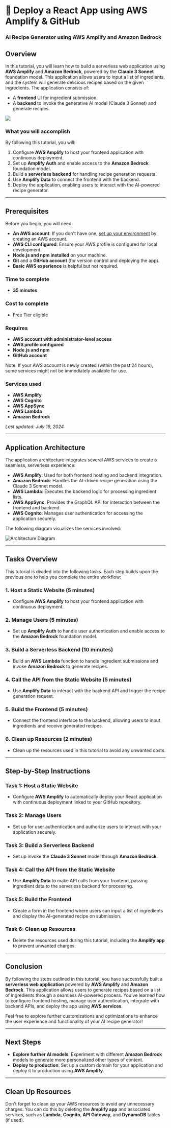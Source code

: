 # 🚀 Deploy a React App using AWS Amplify & GitHub

### AI Recipe Generator using AWS Amplify and Amazon Bedrock

## Overview

In this tutorial, you will learn how to build a serverless web application using **AWS Amplify** and **Amazon Bedrock**, powered by the **Claude 3 Sonnet** foundation model. This application allows users to input a list of ingredients, and the system will generate delicious recipes based on the given ingredients. The application consists of:

- A **frontend** UI for ingredient submission.
- A **backend** to invoke the generative AI model (Claude 3 Sonnet) and generate recipes.


![](https://d1.awsstatic.com/Getting%20Started/tutorials/build-serverless-app-using-genai/build-serverless-app-1.cdd9cf6c11353e0c33edb23e840ca855d878304a.png)

### What you will accomplish

By following this tutorial, you will:

1. Configure **AWS Amplify** to host your frontend application with continuous deployment.
2. Set up **Amplify Auth** and enable access to the **Amazon Bedrock** foundation model.
3. Build a **serverless backend** for handling recipe generation requests.
4. Use **Amplify Data** to connect the frontend with the backend.
5. Deploy the application, enabling users to interact with the AI-powered recipe generator.

---

## Prerequisites

Before you begin, you will need:

- **An AWS account**: If you don't have one, [set up your environment](https://aws.amazon.com/getting-started/) by creating an AWS account.
- **AWS CLI configured**: Ensure your AWS profile is configured for local development.
- **Node.js and npm installed** on your machine.
- **Git** and a **GitHub account** (for version control and deploying the app).
- **Basic AWS experience** is helpful but not required.

### Time to complete
- **35 minutes**

### Cost to complete
- Free Tier eligible

### Requires
- **AWS account with administrator-level access**
- **AWS profile configured**
- **Node.js and npm**
- **GitHub account**

Note: If your AWS account is newly created (within the past 24 hours), some services might not be immediately available for use.

### Services used
- **AWS Amplify**
- **AWS Cognito**
- **AWS AppSync**
- **AWS Lambda**
- **Amazon Bedrock**

_Last updated: July 19, 2024_

---

## Application Architecture

The application architecture integrates several AWS services to create a seamless, serverless experience:

- **AWS Amplify**: Used for both frontend hosting and backend integration.
- **Amazon Bedrock**: Handles the AI-driven recipe generation using the Claude 3 Sonnet model.
- **AWS Lambda**: Executes the backend logic for processing ingredient lists.
- **AWS AppSync**: Provides the GraphQL API for interaction between the frontend and backend.
- **AWS Cognito**: Manages user authentication for accessing the application securely.

The following diagram visualizes the services involved:

![Architecture Diagram](architecture-diagram.png)

---

## Tasks Overview

This tutorial is divided into the following tasks. Each step builds upon the previous one to help you complete the entire workflow:

### 1. Host a Static Website (5 minutes)
- Configure **AWS Amplify** to host your frontend application with continuous deployment.

### 2. Manage Users (5 minutes)
- Set up **Amplify Auth** to handle user authentication and enable access to the **Amazon Bedrock** foundation model.

### 3. Build a Serverless Backend (10 minutes)
- Build an **AWS Lambda** function to handle ingredient submissions and invoke **Amazon Bedrock** to generate recipes.

### 4. Call the API from the Static Website (5 minutes)
- Use **Amplify Data** to interact with the backend API and trigger the recipe generation request.

### 5. Build the Frontend (5 minutes)
- Connect the frontend interface to the backend, allowing users to input ingredients and receive generated recipes.

### 6. Clean up Resources (2 minutes)
- Clean up the resources used in this tutorial to avoid any unwanted costs.

---

## Step-by-Step Instructions

### Task 1: Host a Static Website
- Configure **AWS Amplify** to automatically deploy your React application with continuous deployment linked to your GitHub repository.

### Task 2: Manage Users
- Set up  for user authentication and authorize users to interact with your application securely.

### Task 3: Build a Serverless Backend
- Set up invoke the **Claude 3 Sonnet** model through **Amazon Bedrock**.

### Task 4: Call the API from the Static Website
- Use **Amplify Data** to make API calls from your frontend, passing ingredient data to the serverless backend for processing.

### Task 5: Build the Frontend
- Create a form in the frontend where users can input a list of ingredients and display the AI-generated recipe on submission.

### Task 6: Clean up Resources
- Delete the resources used during this tutorial, including the **Amplify app** to prevent unwanted charges.

---

## Conclusion

By following the steps outlined in this tutorial, you have successfully built a **serverless web application** powered by **AWS Amplify** and **Amazon Bedrock**. This application allows users to generate recipes based on a list of ingredients through a seamless AI-powered process. You’ve learned how to configure frontend hosting, manage user authentication, integrate with backend APIs, and deploy the app using **AWS services**.

Feel free to explore further customizations and optimizations to enhance the user experience and functionality of your AI recipe generator!

---

## Next Steps

- **Explore further AI models**: Experiment with different **Amazon Bedrock** models to generate more personalized other types of content.
- **Deploy to production**: Set up a custom domain for your application and deploy it to production using **AWS Amplify**.

---

## Clean Up Resources

Don't forget to clean up your AWS resources to avoid any unnecessary charges. You can do this by deleting the **Amplify app** and associated services, such as **Lambda**, **Cognito**, **API Gateway**, and **DynamoDB** tables (if used).
